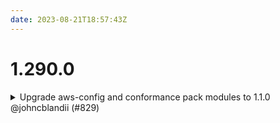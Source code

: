 ```yaml
---
date: 2023-08-21T18:57:43Z
---
```


# 1.290.0

<details>
  <summary>Upgrade aws-config and conformance pack modules to 1.1.0 @johncblandii (#829)</summary>

### what
* Upgrade aws-config and conformance pack modules to 1.1.0

### why
* They're outdated.

### references

- #771 


</details>